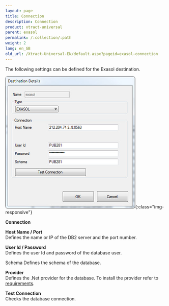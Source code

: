 ```yaml
---
layout: page
title: Connection
description: Connection
product: xtract-universal
parent: exasol
permalink: /:collection/:path
weight: 2
lang: en_GB
old_url: /Xtract-Universal-EN/default.aspx?pageid=exasol-connection
---
```


The following settings can be defined for the Exasol destination.

![Exa-Connection](/img/content/Exa-Connection.jpg){:class="img-responsive"}

**Connection**

**Host Name / Port**<br>
Defines the name or IP of the DB2 server and the port number. 

**User Id / Password**<br>
Defines the user Id and password of the database user.

Schema
Defines the schema of the database.

**Provider**<br>
Defines the .Net provider for the database. To install the provider refer to [requirements](../amazon-aws-s3/requirements).
            
**Test Connection**<br>
Checks the database connection.